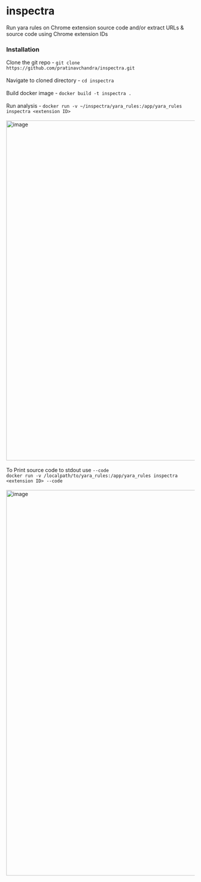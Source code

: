 # inspectra
Run yara rules on Chrome extension source code and/or extract URLs &amp; source code using Chrome extension IDs

### Installation
Clone the git repo - `git clone https://github.com/pratinavchandra/inspectra.git`
<br>
<br>
Navigate to cloned directory - `cd inspectra`
<br>
<br>
Build docker image - `docker build -t inspectra .`
<br>
<br>
Run analysis - `docker run -v ~/inspectra/yara_rules:/app/yara_rules inspectra <extension ID>`
<br>
<br>
<img width="909" alt="image" src="https://github.com/user-attachments/assets/9ce3e7a3-4587-44bc-9bd5-9536dfc1748f" />
<br>
<br>
To Print source code to stdout use `--code`
<br>
`docker run -v /localpath/to/yara_rules:/app/yara_rules inspectra <extension ID> --code`
<br>
<br>
<img width="1031" alt="image" src="https://github.com/user-attachments/assets/abeba0b9-f0ce-4548-99eb-b523b6e5c8ef" />

